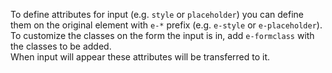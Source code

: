 To define attributes for input (e.g. `style` or `placeholder`) you can define them
on the original element with `e-*` prefix (e.g. `e-style` or `e-placeholder`).  
To customize the classes on the form the input is in, add `e-formclass` with the classes to be added.  
When input will appear these attributes will be transferred to it.
